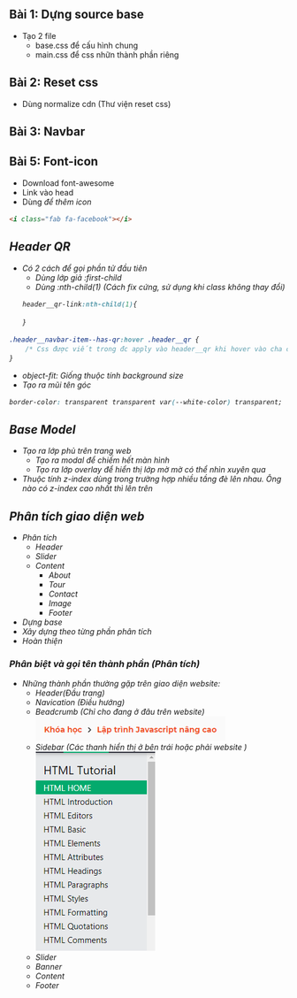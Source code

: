 ## Bài 1: Dựng source base
- Tạo 2 file
    - base.css để cấu hình chung
    - main.css để css nhữn thành phần riêng
## Bài 2: Reset css
- Dùng normalize cdn (Thư viện reset css)
## Bài 3: Navbar

## Bài 5: Font-icon
- Download font-awesome
- Link vào head 
- Dùng <i> để thêm icon
```html
<i class="fab fa-facebook"></i>
```
## Header QR
- Có 2 cách để gọi phần tử đầu tiên
    - Dùng lớp giả :first-child
    - Dùng  :nth-child(1) (Cách fix cứng, sử dụng khi class không thay đổi)
    ```css
    header__qr-link:nth-child(1){

    }
    ```
```css
.header__navbar-item--has-qr:hover .header__qr {
    /* Css được viết trong đc apply vào header__qr khi hover vào cha của nó */
}
```
- object-fit: Giống thuộc tính background size 
- Tạo ra mũi tên góc 
```css
border-color: transparent transparent var(--white-color) transparent;
```


## Base Model 
- Tạo ra lớp phủ trên trang web 
    - Tạo ra modal để chiếm hết màn hình
    - Tạo ra lớp overlay để hiển thị lớp mờ mờ có thể nhìn xuyên qua 
- Thuộc tính z-index dùng trong trường hợp nhiều tầng đè lên nhau. Ông nào có z-index cao nhất thì lên trên 

## Phân tích giao diện web 
- Phân tích
    - Header
    - Slider
    - Content
        - About
        - Tour
        - Contact
        - Image
        - Footer
- Dựng base
- Xây dựng theo từng phần phân tích
- Hoàn thiện
 ### Phân biệt và gọi tên thành phần (Phân tích)
 - Những thành phần thường gặp trên giao diện website:
    - Header(Đầu trang)
    - Navication (Điều hướng)
    - Beadcrumb (Chỉ cho đang ở đâu trên website)
    ![](img/beadcrum.png)
    - Sidebar (Các thanh hiển thị ở bên trái hoặc phải website )
    ![](img/sidebar.png)
    - Slider 
    - Banner
    - Content
    - Footer